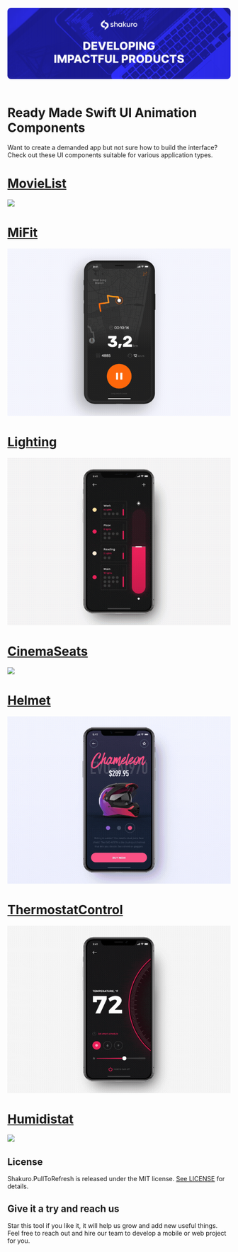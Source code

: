 ![Shakuro UIComponents](Resources/title_image.png)
<br><br>
# Ready Made Swift UI Animation Components

Want to create a demanded app but not sure how to build the interface? Check out these UI components suitable for various application types.

<p><h1 align="left"><a href="https://github.com/shakurocom/MovieListDemo">MovieList</a></h1></p>

![](Resources/event-info.gif)

<p><h1 align="left"><a href="https://github.com/shakurocom/MiFitDemo">MiFit</a></h1></p>

![](Resources/transition-navigation.gif)

<p><h1 align="left"><a href="https://github.com/shakurocom/LightingDemo">Lighting</a></h1></p>

![](Resources/lighting-control.gif)

<p><h1 align="left"><a href="https://github.com/shakurocom/CinemaSeatsDemo">CinemaSeats</a></h1></p>

![](Resources/ticket-booking.gif)

<p><h1 align="left"><a href="https://github.com/shakurocom/HelmetDemo">Helmet</a></h1></p>

![](Resources/product-animation.gif)

<p><h1 align="left"><a href="https://github.com/shakurocom/ThermostatControl">ThermostatControl</a></h1></p>

![](Resources/thermostat-control.gif)

<p><h1 align="left"><a href="https://github.com/shakurocom/humidistat">Humidistat</a></h1></p>

![](Resources/humidistat-control.gif)

## License

Shakuro.PullToRefresh is released under the MIT license. [See LICENSE](https://github.com/shakurocom/Ready-Made-Swift-UI-Animation-Components/blob/master/LICENSE.md) for details.

## Give it a try and reach us

Star this tool if you like it, it will help us grow and add new useful things. 
Feel free to reach out and hire our team to develop a mobile or web project for you.


